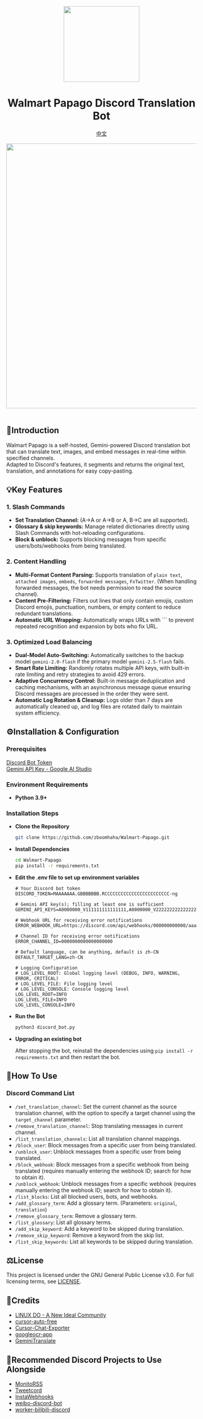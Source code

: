 <div align=center><img src="https://newjeansr-imgbed.pages.dev/file/1737963243834_walmart_papago_logo.png" width="200" height="200" /></div>
<div align="center">
<h1><strong>Walmart Papago Discord Translation Bot</strong></h1>
</div>
<div align="center">
    <a href="https://github.com/zboomhaha/Walmart-Papago/blob/main/README.md">中文</a>
</div>
<br>
</div>
<div align=center><img src="https://newjeansr-imgbed.pages.dev/file/1737972141929_ezgif-7-2bcd85fa0a55_1.gif" width="700" /></div>
<br>

## 📄**Introduction**

Walmart Papago is a self-hosted, Gemini-powered Discord translation bot that can translate text, images, and embed messages in real-time within specified channels.<br>Adapted to Discord's features, it segments and returns the original text, translation, and annotations for easy copy-pasting.

## 💡**Key Features**

### **1. Slash Commands**

- **Set Translation Channel:** (A→A or A→B or A, B→C are all supported).
- **Glossary & skip keywords:** Manage related dictionaries directly using Slash Commands with hot-reloading configurations.
- **Block & unblock:** Supports blocking messages from specific users/bots/webhooks from being translated.

### **2. Content Handling**

- **Multi-Format Content Parsing:** Supports translation of `plain text`, `attached images`, `embeds`, `forwarded messages`, `FxTwitter`. (When handling forwarded messages, the bot needs permission to read the source channel).
- **Content Pre-Filtering:** Filters out lines that only contain emojis, custom Discord emojis, punctuation, numbers, or empty content to reduce redundant translations.
- **Automatic URL Wrapping:** Automatically wraps URLs with ``` to prevent repeated recognition and expansion by bots who fix URL.

### **3. Optimized Load Balancing**

- **Dual-Model Auto-Switching:** Automatically switches to the backup model `gemini-2.0-flash` if the primary model `gemini-2.5-flash` fails.
- **Smart Rate Limiting:** Randomly rotates multiple API keys, with built-in rate limiting and retry strategies to avoid 429 errors.
- **Adaptive Concurrency Control:** Built-in message deduplication and caching mechanisms, with an asynchronous message queue ensuring Discord messages are processed in the order they were sent.
- **Automatic Log Rotation & Cleanup:** Logs older than 7 days are automatically cleaned up, and log files are rotated daily to maintain system efficiency.

## ⚙**Installation & Configuration**

### Prerequisites

[Discord Bot Token](https://discord.com/developers/applications)<br>[Gemini API Key - Google AI Studio](https://aistudio.google.com/)

### **Environment Requirements**

- **Python 3.9+**

### **Installation Steps**

- **Clone the Repository**
    
    ```bash
    git clone https://github.com/zboomhaha/Walmart-Papago.git
    ```
    
- **Install Dependencies**
    
    ```bash
    cd Walmart-Papago
    pip install -r requirements.txt
    ```
    
- **Edit the .env file to set up environment variables**
    
    ```plaintext
    # Your Discord bot token
    DISCORD_TOKEN=MAAAAAAA.GBBBBBBB.RCCCCCCCCCCCCCCCCCCCCCCCC-ng
          
    # Gemini API key(s); filling at least one is sufficient
    GEMINI_API_KEYS=A0000000_V111111111111111,A0000000_V222222222222222,A0000000_V333333333333333....

    # Webhook URL for receiving error notifications
    ERROR_WEBHOOK_URL=https://discord.com/api/webhooks/000000000000/aaaaaaBBBBBBBBBBBcccccccDDDDDDR

    # Channel ID for receiving error notifications
    ERROR_CHANNEL_ID=0000000000000000000

    # Default language, can be anything, default is zh-CN
    DEFAULT_TARGET_LANG=zh-CN

    # Logging Configuration
    # LOG_LEVEL_ROOT: Global logging level (DEBUG, INFO, WARNING, ERROR, CRITICAL)
    # LOG_LEVEL_FILE: File logging level
    # LOG_LEVEL_CONSOLE: Console logging level    
    LOG_LEVEL_ROOT=INFO
    LOG_LEVEL_FILE=INFO
    LOG_LEVEL_CONSOLE=INFO
    ```
    
- **Run the Bot**
    
    ```bash
    python3 discord_bot.py
    ```
    

- **Upgrading an existing bot**

    After stopping the bot, reinstall the dependencies using `pip install -r requirements.txt` and then restart the bot.

## 📔**How To Use**

### **Discord Command List**

- `/set_translation_channel`: Set the current channel as the source translation channel, with the option to specify a target channel using the `target_channel` parameter.
- `/remove_translation_channel`: Stop translating messages in current channel.
- `/list_translation_channels`: List all translation channel mappings.
- `/block_user`: Block messages from a specific user from being translated.
- `/unblock_user`: Unblock messages from a specific user from being translated.
- `/block_webhook`: Block messages from a specific webhook from being translated (requires manually entering the webhook ID; search for how to obtain it).
- `/unblock_webhook`: Unblock messages from a specific webhook (requires manually entering the webhook ID; search for how to obtain it).
- `/list_blocks`: List all blocked users, bots, and webhooks.
- `/add_glossary_term`: Add a glossary term. (Parameters: `original`, `translation`)
- `/remove_glossary_term`: Remove a glossary term.
- `/list_glossary`: List all glossary terms.
- `/add_skip_keyword`: Add a keyword to be skipped during translation.
- `/remove_skip_keyword`: Remove a keyword from the skip list.
- `/list_skip_keywords`: List all keywords to be skipped during translation.

## ⚖**License**

This project is licensed under the GNU General Public License v3.0. For full licensing terms, see [LICENSE](https://www.gnu.org/licenses/gpl-3.0.txt).

## 🙏**Credits**

- [LINUX DO - A New Ideal Community](https://linux.do/)
- [cursor-auto-free](https://github.com/chengazhen/cursor-auto-free)
- [Cursor-Chat-Exporter](https://github.com/Cranberrycrisp/Cursor-Chat-Exporter)
- [googleocr-app](https://github.com/cokice/googleocr-app)
- [GeminiTranslate](https://github.com/MUTED64/GeminiTranslate)

## 🌟**Recommended Discord Projects to Use Alongside**

- [MonitoRSS](https://github.com/synzen/MonitoRSS)
- [Tweetcord](https://github.com/Yuuzi261/Tweetcord)
- [InstaWebhooks](https://github.com/RyanLua/InstaWebhooks)
- [weibo-discord-bot](https://github.com/Astralea/weibo-discord-bot)
- [worker-bilibili-discord](https://github.com/UnluckyNinja/worker-bilibili-discord)
